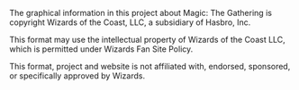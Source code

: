 The graphical information in this project about Magic: The Gathering 
is copyright Wizards of the Coast, LLC, a subsidiary of Hasbro, Inc.

This format may use the intellectual property of Wizards of the Coast
LLC, which is permitted under Wizards Fan Site Policy.

This format, project and website is not affiliated with, endorsed, 
sponsored, or specifically approved by Wizards.